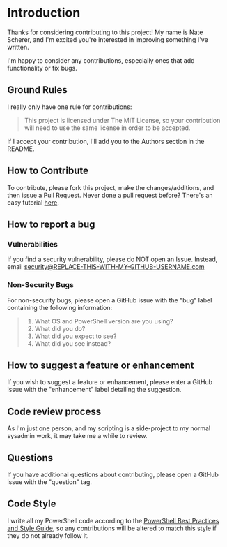 # Introduction

Thanks for considering contributing to this project! My name is Nate Scherer, and I'm excited you're interested in improving something I've written.

I'm happy to consider any contributions, especially ones that add functionality or fix bugs.

## Ground Rules

I really only have one rule for contributions:

> This project is licensed under The MIT License, so your contribution will need to use the same license in order to be accepted.

If I accept your contribution, I'll add you to the Authors section in the README.

## How to Contribute

To contribute, please fork this project, make the changes/additions, and then issue a Pull Request.
Never done a pull request before? There's an easy tutorial [here](http://makeapullrequest.com/).

## How to report a bug

### Vulnerabilities

If you find a security vulnerability, please do NOT open an Issue. Instead, email security@REPLACE-THIS-WITH-MY-GITHUB-USERNAME.com

### Non-Security Bugs

For non-security bugs, please open a GitHub issue with the "bug" label containing the following information:

> 1. What OS and PowerShell version are you using?
> 2. What did you do?
> 3. What did you expect to see?
> 4. What did you see instead?

## How to suggest a feature or enhancement

If you wish to suggest a feature or enhancement, please enter a GitHub issue with the "enhancement" label detailing the suggestion.

## Code review process

As I'm just one person, and my scripting is a side-project to my normal sysadmin work, it may take me a while to review.

## Questions

If you have additional questions about contributing, please open a GitHub issue with the "question" tag.

## Code Style

I write all my PowerShell code according to the [PowerShell Best Practices and Style Guide](https://github.com/PoshCode/PowerShellPracticeAndStyle), so any contributions will be altered to match this style if they do not already follow it.
